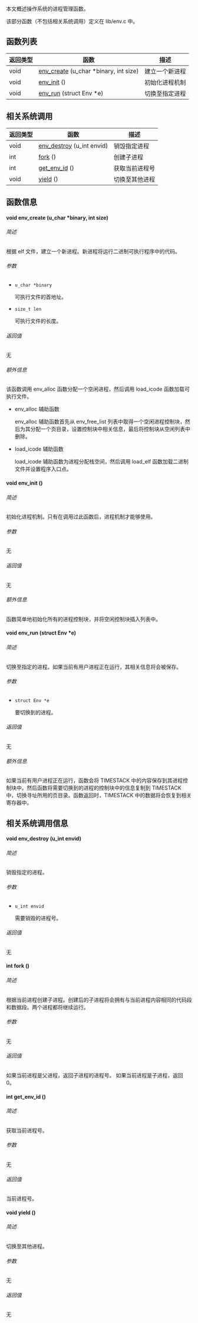 本文概述操作系统的进程管理函数。

该部分函数（不包括相关系统调用）定义在 lib/env.c 中。

## 函数列表
| 返回类型  | 函数 | 描述 |
|-----------|---|---|
| void | [env_create](进程管理函数概述#void-env_create-u_char-binary-int-size) (u_char \*binary, int size) | 建立一个新进程 |
| void | [env_init](进程管理函数概述#void-env_init-) () | 初始化进程机制 |
| void | [env_run](进程管理函数概述#void-env_run-struct-env-e) (struct Env \*e) | 切换至指定进程 |

## 相关系统调用
| 返回类型  | 函数 | 描述 |
|-----------|---|---|
| void | [env_destroy](进程管理函数概述#void-env_destroy-u_int-envid) (u_int envid) | 销毁指定进程 |
| int | [fork](进程管理函数概述#int-fork-) () | 创建子进程 |
| int | [get_env_id](进程管理函数概述#int-get_env_id-) () | 获取当前进程号 |
| void | [yield](进程管理函数概述#void-yield-) () | 切换至其他进程 |

## 函数信息
#### void env_create (u_char \*binary, int size)
###### 简述
根据 elf 文件，建立一个新进程。新进程将运行二进制可执行程序中的代码。

###### 参数
* `u_char *binary`

  可执行文件的首地址。

* `size_t len`

  可执行文件的长度。

###### 返回值
无

###### 额外信息
该函数调用 env_alloc 函数分配一个空闲进程，然后调用 load_icode 函数加载可执行文件。

* env_alloc 辅助函数

  env_alloc 辅助函数首先从 env_free_list 列表中取得一个空闲进程控制块，然后为其分配一个页目录，设置控制块中相关信息，最后将控制块从空闲列表中删除。

* load_icode 辅助函数

  load_icode 辅助函数为进程分配栈空间，然后调用 load_elf 函数加载二进制文件并设置程序入口点。


#### void env_init ()
###### 简述
初始化进程机制。只有在调用过此函数后，进程机制才能够使用。

###### 参数
无

###### 返回值
无

###### 额外信息
函数简单地初始化所有的进程控制块，并将空闲控制块插入列表中。

#### void env_run (struct Env \*e)
###### 简述
切换至指定的进程。如果当前有用户进程正在运行，其相关信息将会被保存。

###### 参数
* `struct Env *e`

  要切换到的进程。

###### 返回值
无

###### 额外信息
如果当前有用户进程正在运行，函数会将 TIMESTACK 中的内容保存到其进程控制块中。然后函数将需要切换到的进程的控制块中的信息复制到 TIMESTACK 中，切换寻址所用的页目录。函数返回时，TIMESTACK 中的数据将会恢复到相关寄存器中。

## 相关系统调用信息
#### void env_destroy (u_int envid)
###### 简述
销毁指定的进程。

###### 参数
* `u_int envid`

  需要销毁的进程号。

###### 返回值
无

#### int fork ()
###### 简述
根据当前进程创建子进程。创建后的子进程将会拥有与当前进程内容相同的代码段和数据段。两个进程都将继续运行。

###### 参数
无

###### 返回值
如果当前进程是父进程，返回子进程的进程号。
如果当前进程是子进程，返回 0。

#### int get_env_id ()
###### 简述
获取当前进程号。

###### 参数
无

###### 返回值
当前进程号。

#### void yield ()
###### 简述
切换至其他进程。

###### 参数
无

###### 返回值
无
